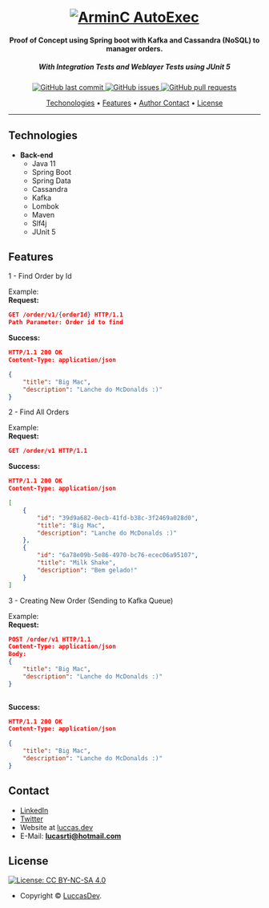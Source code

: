 <h1 align="center">
  <br>
  <a href="https://github.com/luccasdev/log-manager-backend"><img src="https://i.imgur.com/IxjyJxy.png" alt="ArminC AutoExec"></a>
</h1>

<h4 align="center">Proof of Concept using Spring boot with Kafka and Cassandra (NoSQL) to manager orders.</h4>
<h5 align="center">With Integration Tests and Weblayer Tests using JUnit 5</h5>

<p align="center">
    <a href="https://github.com/luccasdev/log-manager-backend/commits/master">
    <img src="https://img.shields.io/github/last-commit/luccasdev/poc-kafka-cassandra-spring?style=flat-square&logo=github&logoColor=white"
         alt="GitHub last commit">
    <a href="https://github.com/luccasdev/log-manager-backend/issues">
    <img src="https://img.shields.io/github/issues-raw/luccasdev/poc-kafka-cassandra-spring?style=flat-square&logo=github&logoColor=white"
         alt="GitHub issues">
    <a href="https://github.com/luccasdev/log-manager-backend/pulls">
    <img src="https://img.shields.io/github/issues-pr-raw/luccasdev/poc-kafka-cassandra-spring?style=flat-square&logo=github&logoColor=white"
         alt="GitHub pull requests">
</p>
      
<p align="center">
  <a href="#technologies">Techonologies</a> •
  <a href="#features">Features</a> •
  <a href="#contact">Author Contact</a> •
  <a href="#license">License</a>
</p>

---

## Technologies

* **Back-end**
  * Java 11
  * Spring Boot
  * Spring Data
  * Cassandra
  * Kafka
  * Lombok
  * Maven
  * Slf4j
  * JUnit 5

## Features

1 - Find Order by Id

Example: 
<br>
**Request:**
```json
GET /order/v1/{orderId} HTTP/1.1
Path Parameter: Order id to find
```

**Success:**
```json
HTTP/1.1 200 OK
Content-Type: application/json

{
    "title": "Big Mac",
    "description": "Lanche do McDonalds :)"
}
```
2 - Find All Orders

Example: 
<br>
**Request:**
```json
GET /order/v1 HTTP/1.1
```

**Success:**
```json
HTTP/1.1 200 OK
Content-Type: application/json

[
    {
        "id": "39d9a682-0ecb-41fd-b38c-3f2469a028d0",
        "title": "Big Mac",
        "description": "Lanche do McDonalds :)"
    },
    {
        "id": "6a78e09b-5e86-4970-bc76-ecec06a95107",
        "title": "Milk Shake",
        "description": "Bem gelado!"
    }
]
```
3 - Creating New Order (Sending to Kafka Queue)

Example: 
<br>
**Request:**
```json
POST /order/v1 HTTP/1.1
Content-Type: application/json
Body: 
{
    "title": "Big Mac",
    "description": "Lanche do McDonalds :)"
}
 
```

**Success:**
```json
HTTP/1.1 200 OK
Content-Type: application/json

{
    "title": "Big Mac",
    "description": "Lanche do McDonalds :)"
}
```


## Contact
- [LinkedIn](https://www.linkedin.com/in/lucasrsouza-ti/)
- [Twitter](https://twitter.com/lucasrdev)
- Website at [luccas.dev](https://luccas.dev)
- E-Mail: **lucasrti@hotmail.com**

## License

[![License: CC BY-NC-SA 4.0](https://img.shields.io/badge/License-CC%20BY--NC--SA%204.0-orange.svg?style=flat-square)](https://creativecommons.org/licenses/by-nc-sa/4.0/)

- Copyright © [LuccasDev](https://luccas.dev "Luccas Directory Database").
